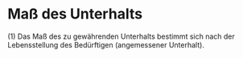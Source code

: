 # Maß des Unterhalts

(1) Das Maß des zu gewährenden Unterhalts bestimmt sich nach der Lebensstellung des Bedürftigen (angemessener Unterhalt).